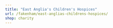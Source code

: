 ```yaml
---
title: "East Anglia's Children's Hospices"
url: /fakenham/east-anglias-childrens-hospices/
shop: charity
---
```

